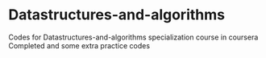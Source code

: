 # Datastructures-and-algorithms
Codes for Datastructures-and-algorithms specialization course in coursera 
Completed and some extra practice codes

